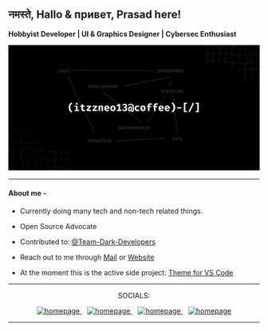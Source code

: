 नमस्ते, Hallo & привет, Prasad here!
-----

<b>Hobbyist Developer | UI & Graphics Designer | Cybersec Enthusiast</b>

![Image](./github-markdown-banner.png)

-----

#### About me -
 
 - Currently doing many tech and non-tech related things.

 - Open Source Advocate
 
- Contributed to: [@Team-Dark-Developers](https://github.com/Team-Dark-Developers)

- Reach out to me through [Mail](itzzneo13@proton.me) or [Website](https://itzzneo13.netlify.app/contact.html)

- At the moment this is the active side project: [Theme for VS Code](https://github.com/ItzzNeo13/Minimal-Theme)
 

-----

<div align="center">

SOCIALS:

<a href="https://twitter.com/ItzzNeo13" title="Follow!">
    <img height="32" width="32" src="https://cdn.simpleicons.org/x" alt="homepage" />
  </a>&ensp;
  <a href="https://github.com/ItzzNeo13" title="Checkout codes here">
    <img height="32" width="32" src="https://cdn.simpleicons.org/github" alt="homepage" />
  </a>&ensp;
  <a href="https://linkedin.com/in/itzzneo13/" title="For non-code things..">
    <img height="32" width="32" src="https://cdn.simpleicons.org/linkedin" alt="homepage" />
  </a>&ensp;
  <a href="https://medium.com/@itzzneo1305" title="Articles here!">
    <img height="32" width="32" src="https://cdn.simpleicons.org/medium" alt="homepage" />
  </a>

  ---

</div>